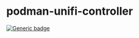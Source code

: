 # podman-unifi-controller
[![Generic badge](https://lazerj7.github.io/podman-unifi-controller)](https://shields.io/)
